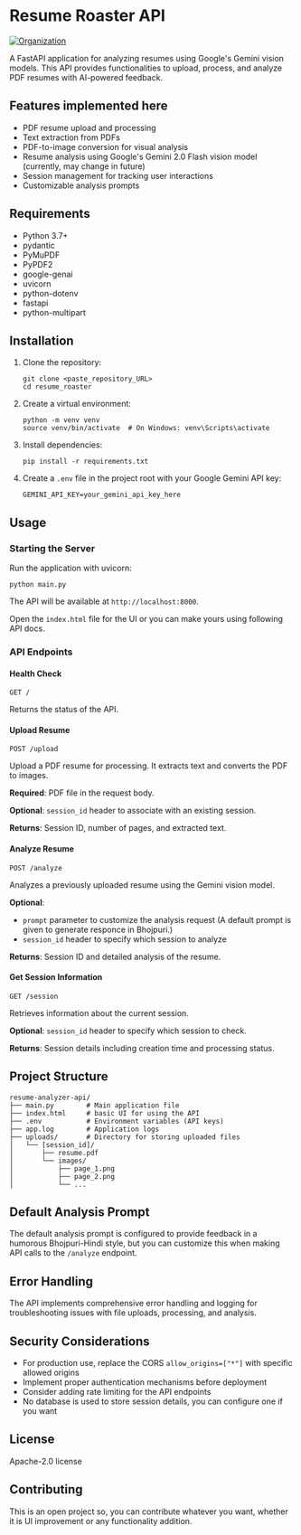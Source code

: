 # Resume Roaster API

[![Organization](https://img.shields.io/badge/Organization-LucknowAILabs-blue?style=for-the-badge&logo=github)](https://github.com/LucknowAI)

A FastAPI application for analyzing resumes using Google's Gemini vision models. This API provides functionalities to upload, process, and analyze PDF resumes with AI-powered feedback.

## Features implemented here

- PDF resume upload and processing
- Text extraction from PDFs
- PDF-to-image conversion for visual analysis
- Resume analysis using Google's Gemini 2.0 Flash vision model (currently, may change in future)
- Session management for tracking user interactions
- Customizable analysis prompts

## Requirements

- Python 3.7+
- pydantic
- PyMuPDF
- PyPDF2
- google-genai
- uvicorn
- python-dotenv
- fastapi
- python-multipart


## Installation

1. Clone the repository:
   ```
   git clone <paste_repository_URL>
   cd resume_roaster
   ```

2. Create a virtual environment:
   ```
   python -m venv venv
   source venv/bin/activate  # On Windows: venv\Scripts\activate
   ```

3. Install dependencies:
   ```
   pip install -r requirements.txt
   ```

4. Create a `.env` file in the project root with your Google Gemini API key:
   ```
   GEMINI_API_KEY=your_gemini_api_key_here
   ```

## Usage

### Starting the Server

Run the application with uvicorn:

```
python main.py
```

The API will be available at `http://localhost:8000`.

Open the `index.html` file for the UI or you can make yours using following API docs.

### API Endpoints

#### Health Check
```
GET /
```
Returns the status of the API.

#### Upload Resume
```
POST /upload
```
Upload a PDF resume for processing. It extracts text and converts the PDF to images.

**Required**: PDF file in the request body.

**Optional**: `session_id` header to associate with an existing session.

**Returns**: Session ID, number of pages, and extracted text.

#### Analyze Resume
```
POST /analyze
```
Analyzes a previously uploaded resume using the Gemini vision model.

**Optional**: 
- `prompt` parameter to customize the analysis request (A default prompt is given to generate responce in Bhojpuri.)
- `session_id` header to specify which session to analyze

**Returns**: Session ID and detailed analysis of the resume.

#### Get Session Information
```
GET /session
```
Retrieves information about the current session.

**Optional**: `session_id` header to specify which session to check.

**Returns**: Session details including creation time and processing status.

## Project Structure

```
resume-analyzer-api/
├── main.py        # Main application file
├── index.html     # basic UI for using the API
├── .env           # Environment variables (API keys)
├── app.log        # Application logs
├── uploads/       # Directory for storing uploaded files
│   └── [session_id]/
│       ├── resume.pdf
│       └── images/
│           ├── page_1.png
│           ├── page_2.png
│           └── ...
```

## Default Analysis Prompt

The default analysis prompt is configured to provide feedback in a humorous Bhojpuri-Hindi style, but you can customize this when making API calls to the `/analyze` endpoint.

## Error Handling

The API implements comprehensive error handling and logging for troubleshooting issues with file uploads, processing, and analysis.

## Security Considerations

- For production use, replace the CORS `allow_origins=["*"]` with specific allowed origins
- Implement proper authentication mechanisms before deployment
- Consider adding rate limiting for the API endpoints
- No database is used to store session details, you can configure one if you want

## License

Apache-2.0 license

## Contributing

This is an open project so, you can contribute whatever you want, whether it is UI improvement or any functionality addition.